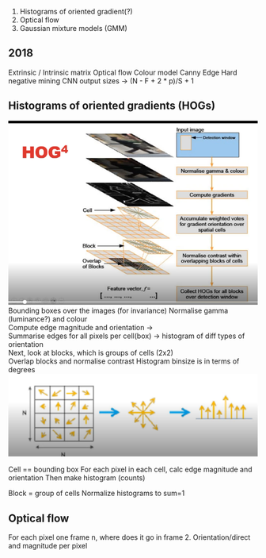1. Histograms of oriented gradient(?)
2. Optical flow
3. Gaussian mixture models (GMM)

## 2018
Extrinsic / Intrinsic matrix
Optical flow
Colour model
Canny Edge
Hard negative mining
CNN output sizes         -> (N - F + 2 * p)/S + 1 


## Histograms of oriented gradients (HOGs)
![alt text](img/what-to-learn/hogs.png)
Bounding boxes over the images (for invariance)
Normalise gamma (luminance?) and colour  
Compute edge magnitude and orientation ->   
Summarise edges for all pixels per cell(box) -> histogram of diff types of orientation  
Next, look at blocks, which is groups of cells (2x2)  
Overlap blocks and normalise contrast
Histogram binsize is in terms of degrees
![alt text](img/what-to-learn/hog_cell.png)

Cell == bounding box
For each pixel in each cell, calc edge magnitude and orientation
Then make histogram (counts)

Block = group of cells
Normalize histograms to sum=1


## Optical flow
For each pixel one frame n, where does it go in frame 2. Orientation/direct and magnitude per pixel 
